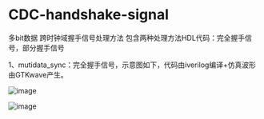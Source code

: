 # CDC-handshake-signal
多bit数据 跨时钟域握手信号处理方法
包含两种处理方法HDL代码：完全握手信号，部分握手信号

1、mutidata_sync：完全握手信号，示意图如下，代码由iverilog编译+仿真波形由GTKwave产生。

![image](https://user-images.githubusercontent.com/72872077/193496567-263ce0ec-cd8e-4297-b80d-e8b27692bcde.png)

![image](https://user-images.githubusercontent.com/72872077/193497076-f0a7018e-113b-4025-8032-8683db9de1d9.png)



